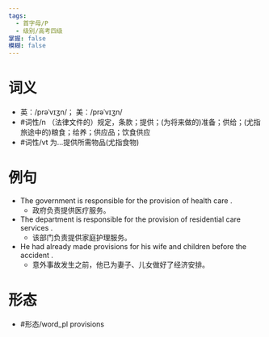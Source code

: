 ```yaml
---
tags:
  - 首字母/P
  - 级别/高考四级
掌握: false
模糊: false
---
```

# 词义
- 英：/prəˈvɪʒn/； 美：/prəˈvɪʒn/
- #词性/n  （法律文件的）规定，条款；提供；(为将来做的)准备；供给；(尤指旅途中的)粮食；给养；供应品；饮食供应
- #词性/vt  为…提供所需物品(尤指食物)
# 例句
- The government is responsible for the provision of health care .
	- 政府负责提供医疗服务。
- The department is responsible for the provision of residential care services .
	- 该部门负责提供家庭护理服务。
- He had already made provisions for his wife and children before the accident .
	- 意外事故发生之前，他已为妻子、儿女做好了经济安排。
# 形态
- #形态/word_pl provisions

